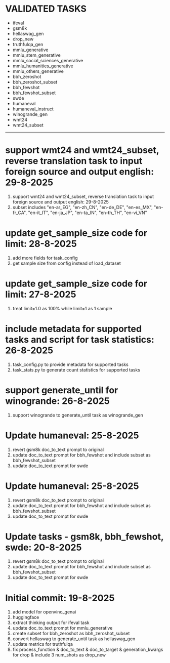 # VALIDATED TASKS
- ifeval
- gsm8k
- hellaswag_gen
- drop_new
- truthfulqa_gen
- mmlu_generative
- mmlu_stem_generative
- mmlu_social_sciences_generative
- mmlu_humanities_generative
- mmlu_others_generative
- bbh_zeroshot
- bbh_zeroshot_subset
- bbh_fewshot
- bbh_fewshot_subset
- swde
- humaneval
- humaneval_instruct
- winogrande_gen
- wmt24
- wmt24_subset

-----------------------------------------
# support wmt24 and wmt24_subset, reverse translation task to input foreign source and output english: 29-8-2025
1. support wmt24 and wmt24_subset, reverse translation task to input foreign source and output english: 29-8-2025
2. subset includes "en-ar_EG", "en-zh_CN", "en-de_DE", "en-es_MX", "en-fr_CA", "en-it_IT", "en-ja_JP", "en-ta_IN", "en-th_TH", "en-vi_VN"

# update get_sample_size code for limit: 28-8-2025
1. add more fields for task_config
2. get sample size from config instead of load_dataset

# update get_sample_size code for limit: 27-8-2025
1. treat limit=1.0 as 100% while limit=1 as 1 sample

# include metadata for supported tasks and script for task statistics: 26-8-2025
1. task_config.py to provide metadata for supported tasks
2. task_stats.py to generate count statistics for supported tasks

# support generate_until for winogrande: 26-8-2025
1. support winogrande to generate_until task as winogrande_gen

# Update humaneval: 25-8-2025
1. revert gsm8k doc_to_text prompt to original
2. update doc_to_text prompt for bbh_fewshot and include subset as bbh_fewshot_subset
3. update doc_to_text prompt for swde

# Update humaneval: 25-8-2025
1. revert gsm8k doc_to_text prompt to original
2. update doc_to_text prompt for bbh_fewshot and include subset as bbh_fewshot_subset
3. update doc_to_text prompt for swde

# Update tasks - gsm8k, bbh_fewshot, swde: 20-8-2025
1. revert gsm8k doc_to_text prompt to original
2. update doc_to_text prompt for bbh_fewshot and include subset as bbh_fewshot_subset
3. update doc_to_text prompt for swde

# Initial commit: 19-8-2025
1. add model for openvino_genai
2. huggingface
3. extract thinking output for ifeval task
4. update doc_to_text prompt for mmlu_generative
5. create subset for bbh_zeroshot as bbh_zeroshot_subset
6. convert hellaswag to generate_until task as hellaswag_gen
7. update metrics for truthfulqa
8. fix process_function & doc_to_text & doc_to_target & generation_kwargs for drop & include 3 num_shots as drop_new 